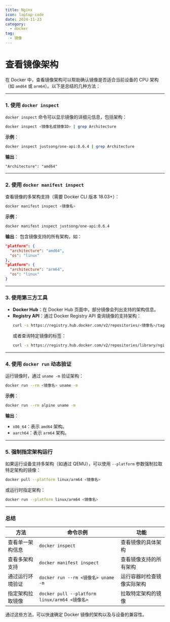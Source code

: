```yaml
---
title: Nginx
icon: laptop-code
date: 2024-11-23
category:
  - docker
tag:
  - 镜像
---
```

# 查看镜像架构
在 Docker 中，查看镜像架构可以帮助确认镜像是否适合当前设备的 CPU 架构（如 `amd64` 或 `arm64`）。以下是总结的几种方法：

---

### **1. 使用 `docker inspect`**
`docker inspect` 命令可以显示镜像的详细元信息，包括架构：
```bash
docker inspect <镜像名或镜像ID> | grep Architecture
```
**示例**：
```bash
docker inspect justsong/one-api:0.6.4 | grep Architecture
```
**输出**：
```
"Architecture": "amd64"
```

---

### **2. 使用 `docker manifest inspect`**
查看镜像的多架构支持（需要 Docker CLI 版本 18.03+）：
```bash
docker manifest inspect <镜像名>
```
**示例**：
```bash
docker manifest inspect justsong/one-api:0.6.4
```
**输出**：
包含镜像支持的所有架构，如：
```json
"platform": {
  "architecture": "amd64",
  "os": "linux"
},
"platform": {
  "architecture": "arm64",
  "os": "linux"
}
```

---

### **3. 使用第三方工具**
- **Docker Hub**：在 Docker Hub 页面中，部分镜像会列出支持的架构信息。
- **Registry API**：通过 Docker Registry API 查询镜像的支持架构：
  ```bash
  curl -s https://registry.hub.docker.com/v2/repositories/<镜像名>/tags | jq .
  ```
  或者查询特定镜像的标签：
  ```bash
  curl -s https://registry.hub.docker.com/v2/repositories/library/nginx/tags/latest | jq .
  ```

---

### **4. 使用 `docker run` 动态验证**
运行镜像时，通过 `uname -m` 验证架构：
```bash
docker run --rm <镜像名> uname -m
```
**示例**：
```bash
docker run --rm alpine uname -m
```
**输出**：
- `x86_64`：表示 `amd64` 架构。
- `aarch64`：表示 `arm64` 架构。

---

### **5. 强制指定架构运行**
如果运行设备支持多架构（如通过 QEMU），可以使用 `--platform` 参数强制拉取特定架构的镜像：
```bash
docker pull --platform linux/arm64 <镜像名>
```
或运行时指定架构：
```bash
docker run --platform linux/arm64 <镜像名>
```

---

### **总结**
| 方法                     | 命令示例                                      | 功能                                     |
|--------------------------|-----------------------------------------------|------------------------------------------|
| 查看单一架构信息         | `docker inspect`                             | 查看镜像的具体架构                       |
| 查看多架构支持           | `docker manifest inspect`                    | 查看镜像支持的所有架构                   |
| 通过运行环境验证         | `docker run --rm <镜像名> uname -m`          | 运行容器时检查镜像实际架构               |
| 指定架构拉取镜像         | `docker pull --platform linux/arm64 <镜像名>` | 拉取特定架构的镜像                       |

通过这些方法，可以快速确定 Docker 镜像的架构以及与设备的兼容性。